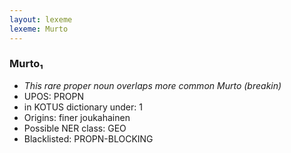 ```yaml
---
layout: lexeme
lexeme: Murto
---
```


###  Murto₁

* _This rare proper noun overlaps more common *Murto* (breakin)_
* UPOS:  PROPN
* in KOTUS dictionary under:  1
* Origins: finer joukahainen 
* Possible NER class:  GEO
* Blacklisted:  PROPN-BLOCKING

